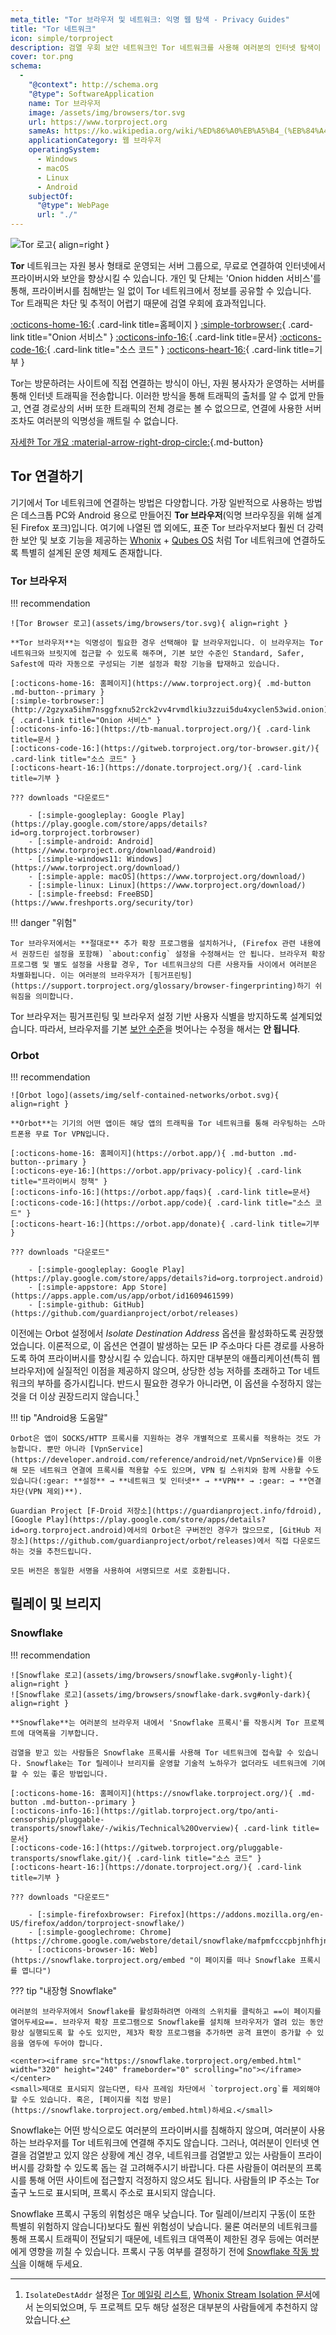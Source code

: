 ```yaml
---
meta_title: "Tor 브라우저 및 네트워크: 익명 웹 탐색 - Privacy Guides"
title: "Tor 네트워크"
icon: simple/torproject
description: 검열 우회 보안 네트워크인 Tor 네트워크를 사용해 여러분의 인터넷 탐색이 감시당하지 않도록 보호하세요.
cover: tor.png
schema:
  - 
    "@context": http://schema.org
    "@type": SoftwareApplication
    name: Tor 브라우저
    image: /assets/img/browsers/tor.svg
    url: https://www.torproject.org
    sameAs: https://ko.wikipedia.org/wiki/%ED%86%A0%EB%A5%B4_(%EB%84%A4%ED%8A%B8%EC%9B%8C%ED%81%AC)
    applicationCategory: 웹 브라우저
    operatingSystem:
      - Windows
      - macOS
      - Linux
      - Android
    subjectOf:
      "@type": WebPage
      url: "./"
---
```


![Tor 로고](assets/img/self-contained-networks/tor.svg){ align=right }

**Tor** 네트워크는 자원 봉사 형태로 운영되는 서버 그룹으로, 무료로 연결하여 인터넷에서 프라이버시와 보안을 향상시킬 수 있습니다. 개인 및 단체는 'Onion hidden 서비스'를 통해, 프라이버시를 침해받는 일 없이 Tor 네트워크에서 정보를 공유할 수 있습니다. Tor 트래픽은 차단 및 추적이 어렵기 때문에 검열 우회에 효과적입니다.

[:octicons-home-16:](https://www.torproject.org){ .card-link title=홈페이지 }
[:simple-torbrowser:](http://2gzyxa5ihm7nsggfxnu52rck2vv4rvmdlkiu3zzui5du4xyclen53wid.onion){ .card-link title="Onion 서비스" }
[:octicons-info-16:](https://tb-manual.torproject.org/){ .card-link title=문서}
[:octicons-code-16:](https://gitweb.torproject.org/tor.git){ .card-link title="소스 코드" }
[:octicons-heart-16:](https://donate.torproject.org/){ .card-link title=기부 }

Tor는 방문하려는 사이트에 직접 연결하는 방식이 아닌, 자원 봉사자가 운영하는 서버를 통해 인터넷 트래픽을 전송합니다. 이러한 방식을 통해 트래픽의 출처를 알 수 없게 만들고, 연결 경로상의 서버 또한 트래픽의 전체 경로는 볼 수 없으므로, 연결에 사용한 서버조차도 여러분의 익명성을 깨트릴 수 없습니다.

[자세한 Tor 개요 :material-arrow-right-drop-circle:](advanced/tor-overview.md ""){.md-button}

## Tor 연결하기

기기에서 Tor 네트워크에 연결하는 방법은 다양합니다. 가장 일반적으로 사용하는 방법은 데스크톱 PC와 Android 용으로 만들어진 **Tor 브라우저**(익명 브라우징을 위해 설계된 Firefox 포크)입니다. 여기에 나열된 앱 외에도, 표준 Tor 브라우저보다 훨씬 더 강력한 보안 및 보호 기능을 제공하는 [Whonix](desktop.md#whonix) + [Qubes OS](desktop.md#qubes-os) 처럼 Tor 네트워크에 연결하도록 특별히 설계된 운영 체제도 존재합니다.

### Tor 브라우저

!!! recommendation

    ![Tor Browser 로고](assets/img/browsers/tor.svg){ align=right }
    
    **Tor 브라우저**는 익명성이 필요한 경우 선택해야 할 브라우저입니다. 이 브라우저는 Tor 네트워크와 브릿지에 접근할 수 있도록 해주며, 기본 보안 수준인 Standard, Safer, Safest에 따라 자동으로 구성되는 기본 설정과 확장 기능을 탑재하고 있습니다.
    
    [:octicons-home-16: 홈페이지](https://www.torproject.org){ .md-button .md-button--primary }
    [:simple-torbrowser:](http://2gzyxa5ihm7nsggfxnu52rck2vv4rvmdlkiu3zzui5du4xyclen53wid.onion){ .card-link title="Onion 서비스" }
    [:octicons-info-16:](https://tb-manual.torproject.org/){ .card-link title=문서 }
    [:octicons-code-16:](https://gitweb.torproject.org/tor-browser.git/){ .card-link title="소스 코드" }
    [:octicons-heart-16:](https://donate.torproject.org/){ .card-link title=기부 }
    
    ??? downloads "다운로드"
    
        - [:simple-googleplay: Google Play](https://play.google.com/store/apps/details?id=org.torproject.torbrowser)
        - [:simple-android: Android](https://www.torproject.org/download/#android)
        - [:simple-windows11: Windows](https://www.torproject.org/download/)
        - [:simple-apple: macOS](https://www.torproject.org/download/)
        - [:simple-linux: Linux](https://www.torproject.org/download/)
        - [:simple-freebsd: FreeBSD](https://www.freshports.org/security/tor)

!!! danger "위험"

    Tor 브라우저에서는 **절대로** 추가 확장 프로그램을 설치하거나, (Firefox 관련 내용에서 권장드린 설정을 포함해) `about:config` 설정을 수정해서는 안 됩니다. 브라우저 확장 프로그램 및 별도 설정을 사용할 경우, Tor 네트워크상의 다른 사용자들 사이에서 여러분은 차별화됩니다. 이는 여러분의 브라우저가 [핑거프린팅](https://support.torproject.org/glossary/browser-fingerprinting)하기 쉬워짐을 의미합니다.

Tor 브라우저는 핑거프린팅 및 브라우저 설정 기반 사용자 식별을 방지하도록 설계되었습니다. 따라서, 브라우저를 기본 [보안 수준](https://tb-manual.torproject.org/security-settings/)을 벗어나는 수정을 해서는 **안 됩니다**.

### Orbot

!!! recommendation

    ![Orbot logo](assets/img/self-contained-networks/orbot.svg){ align=right }
    
    **Orbot**는 기기의 어떤 앱이든 해당 앱의 트래픽을 Tor 네트워크를 통해 라우팅하는 스마트폰용 무료 Tor VPN입니다.
    
    [:octicons-home-16: 홈페이지](https://orbot.app/){ .md-button .md-button--primary }
    [:octicons-eye-16:](https://orbot.app/privacy-policy){ .card-link title="프라이버시 정책" }
    [:octicons-info-16:](https://orbot.app/faqs){ .card-link title=문서}
    [:octicons-code-16:](https://orbot.app/code){ .card-link title="소스 코드" }
    [:octicons-heart-16:](https://orbot.app/donate){ .card-link title=기부 }
    
    ??? downloads "다운로드"
    
        - [:simple-googleplay: Google Play](https://play.google.com/store/apps/details?id=org.torproject.android)
        - [:simple-appstore: App Store](https://apps.apple.com/us/app/orbot/id1609461599)
        - [:simple-github: GitHub](https://github.com/guardianproject/orbot/releases)

이전에는 Orbot 설정에서 *Isolate Destination Address* 옵션을 활성화하도록 권장했었습니다. 이론적으로, 이 옵션은 연결이 발생하는 모든 IP 주소마다 다른 경로를 사용하도록 하여 프라이버시를 향상시킬 수 있습니다. 하지만 대부분의 애플리케이션(특히 웹 브라우저)에 실질적인 이점을 제공하지 않으며, 상당한 성능 저하를 초래하고 Tor 네트워크의 부하를 증가시킵니다. 반드시 필요한 경우가 아니라면, 이 옵션을 수정하지 않는 것을 더 이상 권장드리지 않습니다.[^1]

!!! tip "Android용 도움말"

    Orbot은 앱이 SOCKS/HTTP 프록시를 지원하는 경우 개별적으로 프록시를 적용하는 것도 가능합니다. 뿐만 아니라 [VpnService](https://developer.android.com/reference/android/net/VpnService)를 이용해 모든 네트워크 연결에 프록시를 적용할 수도 있으며, VPN 킬 스위치와 함께 사용할 수도 있습니다(:gear: **설정** → **네트워크 및 인터넷** → **VPN** → :gear: → **연결 차단(VPN 제외)**).
    
    Guardian Project [F-Droid 저장소](https://guardianproject.info/fdroid), [Google Play](https://play.google.com/store/apps/details?id=org.torproject.android)에서의 Orbot은 구버전인 경우가 많으므로, [GitHub 저장소](https://github.com/guardianproject/orbot/releases)에서 직접 다운로드하는 것을 추천드립니다.
    
    모든 버전은 동일한 서명을 사용하여 서명되므로 서로 호환됩니다.

## 릴레이 및 브리지

### Snowflake

!!! recommendation

    ![Snowflake 로고](assets/img/browsers/snowflake.svg#only-light){ align=right }
    ![Snowflake 로고](assets/img/browsers/snowflake-dark.svg#only-dark){ align=right }
    
    **Snowflake**는 여러분의 브라우저 내에서 'Snowflake 프록시'를 작동시켜 Tor 프로젝트에 대역폭을 기부합니다.
    
    검열을 받고 있는 사람들은 Snowflake 프록시를 사용해 Tor 네트워크에 접속할 수 있습니다. Snowflake는 Tor 릴레이나 브리지를 운영할 기술적 노하우가 없더라도 네트워크에 기여할 수 있는 좋은 방법입니다.
    
    [:octicons-home-16: 홈페이지](https://snowflake.torproject.org/){ .md-button .md-button--primary }
    [:octicons-info-16:](https://gitlab.torproject.org/tpo/anti-censorship/pluggable-transports/snowflake/-/wikis/Technical%20Overview){ .card-link title=문서}
    [:octicons-code-16:](https://gitweb.torproject.org/pluggable-transports/snowflake.git/){ .card-link title="소스 코드" }
    [:octicons-heart-16:](https://donate.torproject.org/){ .card-link title=기부 }
    
    ??? downloads "다운로드"
    
        - [:simple-firefoxbrowser: Firefox](https://addons.mozilla.org/en-US/firefox/addon/torproject-snowflake/)
        - [:simple-googlechrome: Chrome](https://chrome.google.com/webstore/detail/snowflake/mafpmfcccpbjnhfhjnllmmalhifmlcie)
        - [:octicons-browser-16: Web](https://snowflake.torproject.org/embed "이 페이지를 떠나 Snowflake 프록시를 엽니다")

??? tip "내장형 Snowflake"

    여러분의 브라우저에서 Snowflake를 활성화하려면 아래의 스위치를 클릭하고 ==이 페이지를 열어두세요==. 브라우저 확장 프로그램으로 Snowflake를 설치해 브라우저가 열려 있는 동안 항상 실행되도록 할 수도 있지만, 제3자 확장 프로그램을 추가하면 공격 표면이 증가할 수 있음을 염두에 두어야 합니다.
    
    <center><iframe src="https://snowflake.torproject.org/embed.html" width="320" height="240" frameborder="0" scrolling="no"></iframe></center>
    <small>제대로 표시되지 않는다면, 타사 프레임 차단에서 `torproject.org`를 제외해야 할 수도 있습니다. 혹은, [페이지를 직접 방문](https://snowflake.torproject.org/embed.html)하세요.</small>

Snowflake는 어떤 방식으로도 여러분의 프라이버시를 침해하지 않으며, 여러분이 사용하는 브라우저를 Tor 네트워크에 연결해 주지도 않습니다. 그러나, 여러분이 인터넷 연결을 검열받고 있지 않은 상황에 계신 경우, 네트워크를 검열받고 있는 사람들이 프라이버시를 강화할 수 있도록 돕는 걸 고려해주시기 바랍니다. 다른 사람들이 여러분의 프록시를 통해 어떤 사이트에 접근할지 걱정하지 않으셔도 됩니다. 사람들의 IP 주소는 Tor 출구 노드로 표시되며, 프록시 주소로 표시되지 않습니다.

Snowflake 프록시 구동의 위험성은 매우 낮습니다. Tor 릴레이/브리지 구동(이 또한 특별히 위험하지 않습니다)보다도 훨씬 위험성이 낮습니다. 물론 여러분의 네트워크를 통해 프록시 트래픽이 전달되기 때문에, 네트워크 대역폭이 제한된 경우 등에는 여러분에게 영향을 끼칠 수 있습니다. 프록시 구동 여부를 결정하기 전에 [Snowflake 작동 방식](https://gitlab.torproject.org/tpo/anti-censorship/pluggable-transports/snowflake/-/wikis/home)을 이해해 두세요.

[^1]: `IsolateDestAddr` 설정은 [Tor 메일링 리스트](https://lists.torproject.org/pipermail/tor-talk/2012-May/024403.html), [Whonix Stream Isolation 문서](https://www.whonix.org/wiki/Stream_Isolation)에서 논의되었으며, 두 프로젝트 모두 해당 설정은 대부분의 사람들에게 추천하지 않았습니다.
